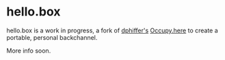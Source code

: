 # hello.box

hello.box is a work in progress, a fork of [dphiffer's](https://github.com/dphiffer) [Occupy.here](http://occupyhere.org/) to create a portable, personal backchannel.

More info soon.
